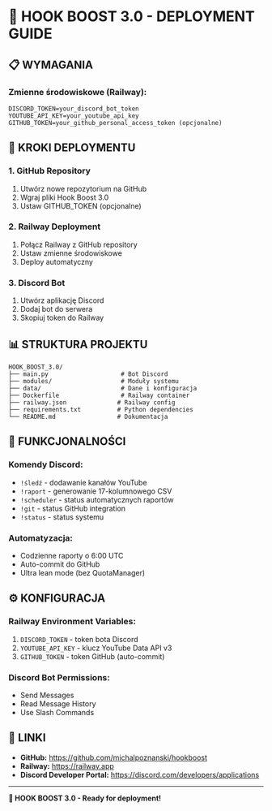 # 🚀 HOOK BOOST 3.0 - DEPLOYMENT GUIDE

## 📋 WYMAGANIA

### Zmienne środowiskowe (Railway):
```
DISCORD_TOKEN=your_discord_bot_token
YOUTUBE_API_KEY=your_youtube_api_key
GITHUB_TOKEN=your_github_personal_access_token (opcjonalne)
```

## 🔧 KROKI DEPLOYMENTU

### 1. GitHub Repository
1. Utwórz nowe repozytorium na GitHub
2. Wgraj pliki Hook Boost 3.0
3. Ustaw GITHUB_TOKEN (opcjonalne)

### 2. Railway Deployment
1. Połącz Railway z GitHub repository
2. Ustaw zmienne środowiskowe
3. Deploy automatyczny

### 3. Discord Bot
1. Utwórz aplikację Discord
2. Dodaj bot do serwera
3. Skopiuj token do Railway

## 📊 STRUKTURA PROJEKTU

```
HOOK_BOOST_3.0/
├── main.py                    # Bot Discord
├── modules/                   # Moduły systemu
├── data/                      # Dane i konfiguracja
├── Dockerfile                 # Railway container
├── railway.json              # Railway config
├── requirements.txt          # Python dependencies
└── README.md                 # Dokumentacja
```

## 🎯 FUNKCJONALNOŚCI

### Komendy Discord:
- `!śledź` - dodawanie kanałów YouTube
- `!raport` - generowanie 17-kolumnowego CSV
- `!scheduler` - status automatycznych raportów
- `!git` - status GitHub integration
- `!status` - status systemu

### Automatyzacja:
- Codzienne raporty o 6:00 UTC
- Auto-commit do GitHub
- Ultra lean mode (bez QuotaManager)

## ⚙️ KONFIGURACJA

### Railway Environment Variables:
1. `DISCORD_TOKEN` - token bota Discord
2. `YOUTUBE_API_KEY` - klucz YouTube Data API v3
3. `GITHUB_TOKEN` - token GitHub (auto-commit)

### Discord Bot Permissions:
- Send Messages
- Read Message History
- Use Slash Commands

## 🔗 LINKI

- **GitHub:** https://github.com/michalpoznanski/hookboost
- **Railway:** https://railway.app
- **Discord Developer Portal:** https://discord.com/developers/applications

---

**🚀 HOOK BOOST 3.0 - Ready for deployment!** 